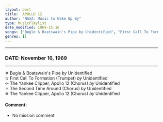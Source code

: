 ```yaml
---
layout: post
title:  APOLLO 12
author: "NASA: Music to Wake Up By"
type: MusicPlaylist
date_modified: 1969-11-16
songs: ["Bugle & Boatswain's Pipe by Unidentified", "First Call To Formation (Trumpet) by Unidentified", "The Yankee Clipper, Apollo 12 (Chorus) by Unidentified", "The Second Time Around (Chorus) by Unidentified", "The Yankee Clipper, Apollo 12 (Chorus) by Unidentified"]
genres: []
---
```


----
### DATE: November 16, 1969
----
✵ Bugle & Boatswain's Pipe *by* Unidentified    &nbsp;<br />
✫ First Call To Formation (Trumpet) *by* Unidentified    &nbsp;<br />
⊹ The Yankee Clipper, Apollo 12 (Chorus) *by* Unidentified    &nbsp;<br />
✧ The Second Time Around (Chorus) *by* Unidentified    &nbsp;<br />
✵ The Yankee Clipper, Apollo 12 (Chorus) *by* Unidentified  

#### Comment:
* No mission comment



<br/>
<center>
	<a target="_blank"
	   href="https://twitter.com/intent/tweet?hashtags=Space,NASA,Playlist,NASAWakeupCalls,SpaceProgram&text=🚀 {{ page.author}}, '{{ page.songs.first }}' {{ page.title }}, {{ page.date | date: '%B %d, %Y' }}, {{ site.url }}{{ page.url }}&via=nasawakeupcalls"><i class="fab fa-twitter" title="Tweet this page" alt="Tweet this page" style="font-size: 1.3em;"></i></a>
	&nbsp; 	<i class="fas fa-user-astronaut" style="font-size: 1.5em;"></i> &nbsp;
    <a id="custom_amazon_link"
       type="amzn" search="#"
       category="popular music">
    <i class="fab fa-amazon" style="font-size: 1.3em;"></i></a>
</center>

<!-- Randomly resolve an individual entry from a song array -->
<script src="/assets/javascript/seedrandom.min.js"></script>
<script>
  var wake_me_up = ["Bugle & Boatswain's Pipe by Unidentified", "First Call To Formation (Trumpet) by Unidentified", "The Yankee Clipper, Apollo 12 (Chorus) by Unidentified", "The Second Time Around (Chorus) by Unidentified", "The Yankee Clipper, Apollo 12 (Chorus) by Unidentified"];
  var prng = new Math.seedrandom();
  function randomSong() {
    song = wake_me_up[Math.floor(Math.random() * wake_me_up.length)];
    var amazon_link = document.getElementById("custom_amazon_link");
    amazon_link.setAttribute("search", song);
  }
  window.onload = randomSong();
</script>
